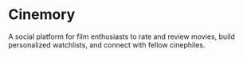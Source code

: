 # Cinemory

A social platform for film enthusiasts to rate and review movies, build personalized watchlists, and connect with fellow cinephiles.
